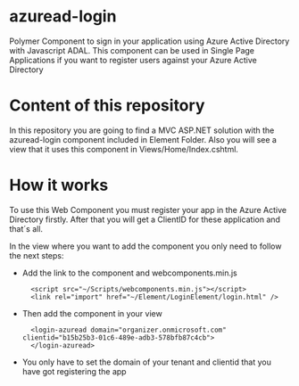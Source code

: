 # azuread-login

Polymer Component to sign in your application using Azure Active Directory with Javascript ADAL. This component can be used
in Single Page Applications if you want to register users against your Azure Active Directory

# Content of this repository

In this repository you are going to find a MVC ASP.NET solution with the azuread-login component included in Element Folder.
Also you will see a view that it uses this component in Views/Home/Index.cshtml.

# How it works

To use this Web Component you must register your app in the Azure Active Directory firstly. After that you will get a ClientID
for these application and that´s all.

In the view where you want to add the component you only need to follow the next steps:

<ul>
  <li>Add the link to the component and webcomponents.min.js</li>
  
  ```
    <script src="~/Scripts/webcomponents.min.js"></script>
    <link rel="import" href="~/Element/LoginElement/login.html" />
  ```
  <li>Then add the component in your view</li>
  
  ```
    <login-azuread domain="organizer.onmicrosoft.com" clientid="b15b25b3-01c6-489e-adb3-578bfb87c4cb">
    </login-azuread>
  ```
  <li>You only have to set the domain of your tenant and clientid that you have got registering the app</li>
</ul>
